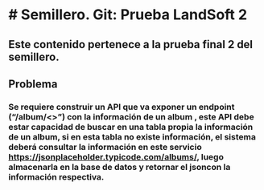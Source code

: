 # # Semillero. Git: Prueba LandSoft 2 
## Este contenido pertenece a la prueba final 2 del semillero.
## Problema
### Se requiere construir un API que va exponer un endpoint (“/album/<<id album>>”) con la información de un album , este API debe estar capacidad de buscar en una tabla propia la información de un album, si en esta tabla no existe información, el sistema deberá consultar la información en este servicio https://jsonplaceholder.typicode.com/albums/<id Album>, luego almacenarla en la base de datos y retornar el jsoncon la información respectiva.
